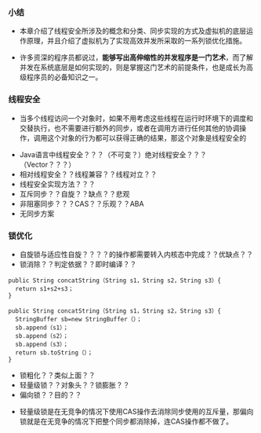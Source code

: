 ### 小结
>
- 本章介绍了线程安全所涉及的概念和分类、同步实现的方式及虚拟机的底层运作原理，并且介绍了虚拟机为了实现高效并发所采取的一系列锁优化措施。
>
- 许多资深的程序员都说过，**能够写出高伸缩性的并发程序是一门艺术**，而了解并发在系统底层是如何实现的，则是掌握这门艺术的前提条件，也是成长为高级程序员的必备知识之一。
>
### 线程安全
>
- 当多个线程访问一个对象时，如果不用考虑这些线程在运行时环境下的调度和交替执行，也不需要进行额外的同步，或者在调用方进行任何其他的协调操作，调用这个对象的行为都可以获得正确的结果，那这个对象是线程安全的
>
- Java语言中线程安全？？？（不可变？）绝对线程安全？？？（Vector？？？）
- 相对线程安全？？线程兼容？？线程对立？？
- 线程安全实现方法？？？
- 互斥同步？？自旋？？缺点？？悲观
- 非阻塞同步？？？CAS？？乐观？？ABA
- 无同步方案
>
### 锁优化
>
- 自旋锁与适应性自旋？？？？的操作都需要转入内核态中完成？？优缺点？？
- 锁消除？？判定依据？？即时编译？？
>
```
public String concatString（String s1，String s2，String s3）{
  return s1+s2+s3；
} 

public String concatString（String s1，String s2，String s3）{
  StringBuffer sb=new StringBuffer（）；
  sb.append（s1）；
  sb.append（s2）；
  sb.append（s3）；
  return sb.toString（）；
}

```
>
- 锁粗化？？类似上面？？
- 轻量级锁？？对象头？？锁膨胀？？
- 偏向锁？？目的？？
>
- 轻量级锁是在无竞争的情况下使用CAS操作去消除同步使用的互斥量，那偏向锁就是在无竞争的情况下把整个同步都消除掉，连CAS操作都不做了。















